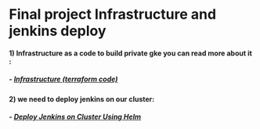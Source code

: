 # Final project Infrastructure and jenkins deploy

#### 1) Infrastructure as a code to build private gke you can read more about it :

#####  - <a href="./terraform">Infrastructure (terraform code)</a>


#### 2) we need to deploy jenkins on our cluster: 
#####  - <a href="./jenkins">Deploy Jenkins on Cluster Using Helm</a>
